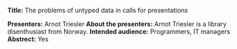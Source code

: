 **Title:** The problems of untyped data in calls for presentations

**Presenters:** Arnot Triesler
**About the presenters:** Arnot Triesler is a library disenthusiast from Norway.
**Intended audience:** Programmers, IT managers
**Abstrect:** Yes

